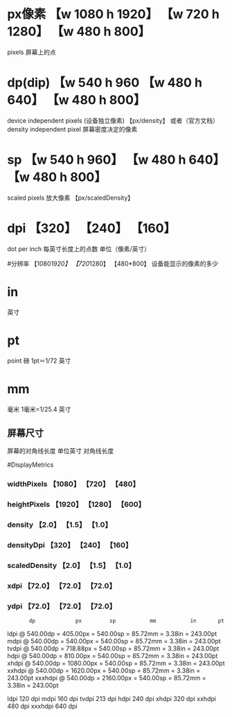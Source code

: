 # px像素    【w 1080 h 1920】  【w 720 h 1280】  【w 480 h 800】
pixels  屏幕上的点

# dp(dip)   【w 540 h 960 【w 480 h 640】  【w 480 h 800】
device independent pixels (设备独立像素)  【px/density】
或者（官方文档）
density independent pixel  屏幕密度决定的像素

# sp    【w 540 h 960】  【w 480 h 640】  【w 480 h 800】
scaled pixels  放大像素   【px/scaledDensity】



# dpi    【320】  【240】 【160】
dot per inch  每英寸长度上的点数  单位（像素/英寸）


#分辨率 【1080*1920】  【720*1280】 【480*800】
设备能显示的像素的多少

# in   
英寸  

# pt   
point   磅  1pt＝1/72 英寸

# mm   
毫米  1毫米=1/25.4 英寸

## 屏幕尺寸
屏幕的对角线长度  单位英寸   对角线长度

#DisplayMetrics

### widthPixels   【1080】  【720】 【480】

### heightPixels  【1920】  【1280】 【600】


### density  【2.0】 【1.5】 【1.0】


### densityDpi  【320】 【240】 【160】


### scaledDensity  【2.0】 【1.5】 【1.0】


### xdpi   【72.0】  【72.0】 【72.0】


### ydpi   【72.0】  【72.0】 【72.0】


           dp	          px	     sp	          mm	       in      	pt
ldpi	@ 540.00dp	= 405.00px	= 540.00sp	= 85.72mm	= 3.38in	= 243.00pt
mdpi	@ 540.00dp	= 540.00px	= 540.00sp	= 85.72mm	= 3.38in	= 243.00pt
tvdpi	@ 540.00dp	= 718.88px	= 540.00sp	= 85.72mm	= 3.38in	= 243.00pt
hdpi	@ 540.00dp	= 810.00px	= 540.00sp	= 85.72mm	= 3.38in	= 243.00pt
xhdpi	@ 540.00dp	= 1080.00px	= 540.00sp	= 85.72mm	= 3.38in	= 243.00pt
xxhdpi	@ 540.00dp	= 1620.00px	= 540.00sp	= 85.72mm	= 3.38in	= 243.00pt
xxxhdpi	@ 540.00dp	= 2160.00px	= 540.00sp	= 85.72mm	= 3.38in	= 243.00pt



ldpi	120 dpi
mdpi	160 dpi
tvdpi	213 dpi
hdpi	240 dpi
xhdpi	320 dpi
xxhdpi	480 dpi
xxxhdpi	640 dpi
